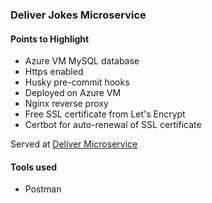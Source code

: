 ### Deliver Jokes Microservice

#### Points to Highlight
- Azure VM MySQL database
- Https enabled
- Husky pre-commit hooks
- Deployed on Azure VM
- Nginx reverse proxy 
- Free SSL certificate from Let's Encrypt
- Certbot for auto-renewal of SSL certificate

Served at [Deliver Microservice](https://deliver-service.duckdns.org)

#### Tools used 
- Postman